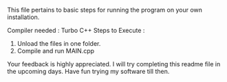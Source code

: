 This file pertains to basic steps for running the program on your own installation.

Compiler needed : Turbo C++
Steps to Execute : 
1. Unload the files in one folder.
2. Compile and run MAIN.cpp

Your feedback is highly appreciated.
I will try completing this readme file in the upcoming days.
Have fun trying my software till then.
